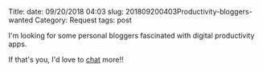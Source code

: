 Title: 
date: 09/20/2018 04:03
slug: 201809200403Productivity-bloggers-wanted
Category: Request
tags: post

I'm looking for some personal bloggers fascinated with digital productivity apps.

If that's you, I'd love to [chat](https://kjaymiller.github.io/pages/contact.html) more!! 